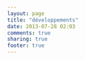 ```yaml
---
layout: page
title: "développements"
date: 2013-07-28 02:03
comments: true
sharing: true
footer: true
---
```

